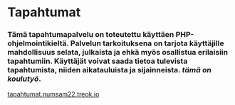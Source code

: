 # Tapahtumat
### Tämä tapahtumapalvelu on toteutettu käyttäen PHP-ohjelmointikieltä. Palvelun tarkoituksena on tarjota käyttäjille mahdollisuus selata, julkaista ja ehkä myös osallistua erilaisiin tapahtumiin. Käyttäjät voivat saada tietoa tulevista tapahtumista, niiden aikatauluista ja sijainneista. *tämä on koulutyö*.
[tapahtumat.numsam22.treok.io](https://tapahtumat.numsam22.treok.io)
